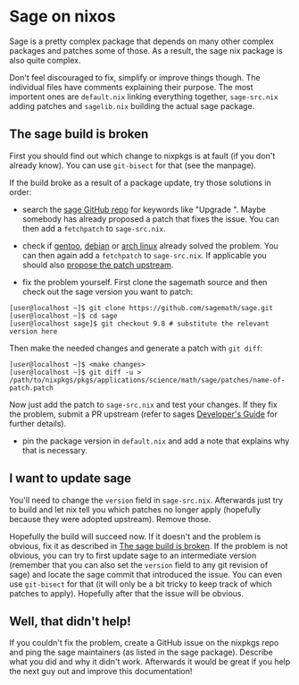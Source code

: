 # Sage on nixos

Sage is a pretty complex package that depends on many other complex packages and patches some of those. As a result, the sage nix package is also quite complex.

Don't feel discouraged to fix, simplify or improve things though. The individual files have comments explaining their purpose. The most importent ones are `default.nix` linking everything together, `sage-src.nix` adding patches and `sagelib.nix` building the actual sage package.

## The sage build is broken

First you should find out which change to nixpkgs is at fault (if you don't already know). You can use `git-bisect` for that (see the manpage).

If the build broke as a result of a package update, try those solutions in order:

- search the [sage GitHub repo](https://github.com/sagemath/sage) for keywords like "Upgrade <package>". Maybe somebody has already proposed a patch that fixes the issue. You can then add a `fetchpatch` to `sage-src.nix`.

- check if [gentoo](https://github.com/cschwan/sage-on-gentoo/tree/master/sci-mathematics/sage), [debian](https://salsa.debian.org/science-team/sagemath/tree/master/debian) or [arch linux](https://git.archlinux.org/svntogit/community.git/tree/trunk?h=packages/sagemath) already solved the problem. You can then again add a `fetchpatch` to `sage-src.nix`. If applicable you should also [propose the patch upstream](#proposing-a-sage-patch).

- fix the problem yourself. First clone the sagemath source and then check out the sage version you want to patch:

```
[user@localhost ~]$ git clone https://github.com/sagemath/sage.git
[user@localhost ~]$ cd sage
[user@localhost sage]$ git checkout 9.8 # substitute the relevant version here
```

Then make the needed changes and generate a patch with `git diff`:

```
[user@localhost ~]$ <make changes>
[user@localhost ~]$ git diff -u > /path/to/nixpkgs/pkgs/applications/science/math/sage/patches/name-of-patch.patch
```

Now just add the patch to `sage-src.nix` and test your changes. If they fix the problem, submit a PR upstream (refer to sages [Developer's Guide](http://doc.sagemath.org/html/en/developer/index.html) for further details).

- pin the package version in `default.nix` and add a note that explains why that is necessary.

## I want to update sage

You'll need to change the `version` field in `sage-src.nix`. Afterwards just try to build and let nix tell you which patches no longer apply (hopefully because they were adopted upstream). Remove those.

Hopefully the build will succeed now. If it doesn't and the problem is obvious, fix it as described in [The sage build is broken](#the-sage-build-is-broken).
If the problem is not obvious, you can try to first update sage to an intermediate version (remember that you can also set the `version` field to any git revision of sage) and locate the sage commit that introduced the issue. You can even use `git-bisect` for that (it will only be a bit tricky to keep track of which patches to apply). Hopefully after that the issue will be obvious.

## Well, that didn't help!

If you couldn't fix the problem, create a GitHub issue on the nixpkgs repo and ping the sage maintainers (as listed in the sage package).
Describe what you did and why it didn't work. Afterwards it would be great if you help the next guy out and improve this documentation!
